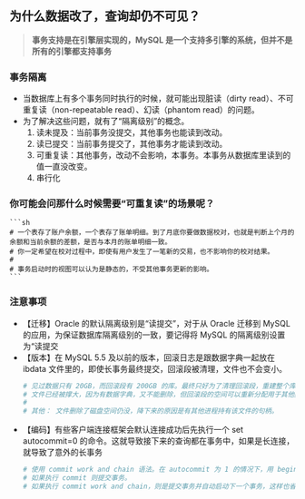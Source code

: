 ## **为什么数据改了，查询却仍不可见？**
> **事务支持是在引擎层实现的，MySQL 是一个支持多引擎的系统，但并不是所有的引擎都支持事务**  

### **事务隔离**
- 当数据库上有多个事务同时执行的时候，就可能出现脏读（dirty read）、不可重复读（non-repeatable read）、幻读（phantom read）的问题。
- 为了解决这些问题，就有了“隔离级别”的概念。
    1. 读未提及：当前事务没提交，其他事务也能读到改动。
    2. 读已提交：当前事务提交了，其他事务才能读到改动。
    3. 可重复读：其他事务，改动不会影响，本事务。本事务从数据库里读到的值一直没改变。
    4. 串行化


### **你可能会问那什么时候需要“可重复读”的场景呢？**
    ```sh
    # 一个表存了账户余额，一个表存了账单明细。到了月底你要做数据校对，也就是判断上个月的余额和当前余额的差额，是否与本月的账单明细一致。
    # 你一定希望在校对过程中，即使有用户发生了一笔新的交易，也不影响你的校对结果。
    #
    # 事务启动时的视图可以认为是静态的，不受其他事务更新的影响。
    ```

### **注意事项**
- 【迁移】Oracle 的默认隔离级别是“读提交”，对于从 Oracle 迁移到 MySQL 的应用，为保证数据库隔离级别的一致，要记得将 MySQL 的隔离级别设置为“读提交
- 【版本】在 MySQL 5.5 及以前的版本，回滚日志是跟数据字典一起放在 ibdata 文件里的，即使长事务最终提交，回滚段被清理，文件也不会变小。
    ```sh
    # 见过数据只有 20GB，而回滚段有 200GB 的库。最终只好为了清理回滚段，重建整个库。
    # 文件已经被撑大，因为有数据字典，又不能删除，但回滚段的空间可以重新分配用于其他数据。 
    #
    # 其他： 文件删除了磁盘空间仍没，降下来的原因是有其他进程持有该文件的句柄。
    ```
- 【编码】有些客户端连接框架会默认连接成功后先执行一个 set autocommit=0 的命令。这就导致接下来的查询都在事务中，如果是长连接，就导致了意外的长事务
    ```sh
    # 使用 commit work and chain 语法。在 autocommit 为 1 的情况下，用 begin 显式启动的事务
    # 如果执行 commit 则提交事务。
    # 如果执行 commit work and chain，则是提交事务并自动启动下一个事务，这样也省去了再次执行 begin 语句的开销
    ```
    
    
    
    
    
